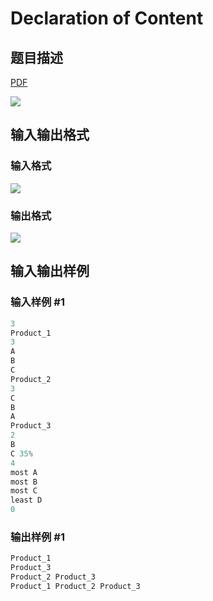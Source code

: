 # Declaration of Content

## 题目描述

[problemUrl]: https://uva.onlinejudge.org/index.php?option=com_onlinejudge&Itemid=8&category=242&page=show_problem&problem=3229

[PDF](https://uva.onlinejudge.org/external/120/p12077.pdf)

![](https://cdn.luogu.com.cn/upload/vjudge_pic/UVA12077/85319a0f1486316c0e799f5a8d853ee99d2edae1.png)

## 输入输出格式

### 输入格式

![](https://cdn.luogu.com.cn/upload/vjudge_pic/UVA12077/42a4877793a5f450d20364dd178ee6fbb0047faf.png)

### 输出格式

![](https://cdn.luogu.com.cn/upload/vjudge_pic/UVA12077/a8100d7993fe62f66822affc53c7f99686d80f6a.png)

## 输入输出样例

### 输入样例 #1

```cpp
3
Product_1
3
A
B
C
Product_2
3
C
B
A
Product_3
2
B
C 35%
4
most A
most B
most C
least D
0
```


### 输出样例 #1

```cpp
Product_1
Product_3
Product_2 Product_3
Product_1 Product_2 Product_3
```


